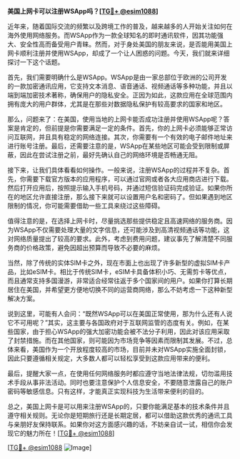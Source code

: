 **美国上网卡可以注册WSApp吗？[[TG💪+ @esim1088](https://t.me/s/esim1088)]**

近年来，随着国际交流的频繁以及跨境工作的普及，越来越多的人开始关注如何在海外使用网络服务。而WSApp作为一款全球知名的即时通讯软件，因其功能强大、安全性高而备受用户青睐。然而，对于身处美国的朋友来说，是否能用美国上网卡顺利注册并使用WSApp，却成了一个让人困惑的问题。今天，我们就来详细探讨一下这个话题。

首先，我们需要明确什么是WSApp。WSApp是由一家总部位于欧洲的公司开发的一款加密通讯应用，它支持文本消息、语音通话、视频通话等多种功能，并且以端到端加密技术著称，确保用户的隐私安全。正因为如此，这款应用在全球范围内拥有庞大的用户群体，尤其是在那些对数据隐私保护有较高要求的国家和地区。

那么，问题来了：在美国，使用当地的上网卡能否成功注册并使用WSApp呢？答案是肯定的，但前提是你需要满足一定的条件。首先，你的上网卡必须能够正常访问互联网，并且具有稳定的网络连接。其次，你需要有一个有效的电子邮件地址来进行账号注册。最后，还需要注意的是，WSApp在某些地区可能会受到限制或屏蔽，因此在尝试注册之前，最好先确认自己的网络环境是否畅通无阻。

接下来，让我们具体看看如何操作。一般来说，注册WSApp的过程并不复杂。首先，你需要下载官方版本的应用程序，可以通过官网或者各大应用商店进行下载。然后打开应用后，按照提示输入手机号码，并通过短信验证码完成验证。如果你所在的地区允许直接注册，那么接下来就可以设置用户名和密码了。但如果遇到地区限制的情况，你可能需要借助一些工具来绕过这些障碍。

值得注意的是，在选择上网卡时，尽量挑选那些提供稳定且高速网络的服务商。因为WSApp不仅需要处理大量的文字信息，还可能涉及到高清视频通话等功能，这对网络质量提出了较高的要求。此外，考虑到费用问题，建议事先了解清楚不同服务商的价格政策，避免因超出预算而导致不必要的麻烦。

当然，除了传统的实体SIM卡之外，现在市面上也出现了许多新型的虚拟SIM卡产品，比如eSIM卡。相比于传统SIM卡，eSIM卡具备体积小巧、无需剪卡等优点，而且通常支持多国漫游，非常适合经常往返于多个国家间的用户。如果你打算长期居住在美国，并希望更方便地切换不同的运营商网络，那么不妨考虑一下这种新型解决方案。

说到这里，可能有人会问：“既然WSApp可以在美国正常使用，那为什么还有人说它不可用呢？”其实，这主要与各国政府对于互联网监管的态度有关。例如，在某些国家，由于担心WSApp的强大加密功能会被不法分子利用，因此对该应用采取了封禁措施。而在其他国家，则可能因为市场竞争等因素而限制其发展。不过，总体来看，美国作为一个开放程度较高的市场，目前并未对WSApp实施全面封锁，因此只要遵循相关规定，大多数人都可以轻松享受到这款应用带来的便利。

最后，提醒大家一点，在使用任何网络服务时都应遵守当地法律法规，切勿滥用技术手段从事非法活动。同时也要注意保护个人信息安全，不要随意泄露自己的账户密码等敏感信息。只有这样，才能真正实现科技为生活带来便利的目的。

总之，美国上网卡是可以用来注册WSApp的，只要你能满足基本的技术条件并且遵守相关规则。无论你是短期旅行还是长期定居，都可以借助这款优秀的通讯工具与亲朋好友保持联系。如果你对这方面感兴趣的话，不妨亲自试一试，相信你会发现它的魅力所在！[[TG💪+ @esim1088](https://t.me/s/esim1088)]

[[TG💪+ @esim1088](https://t.me/s/esim1088) ![Image](https://i.postimg.cc/4NQfJmqS/Snipaste-2025-05-13-00-14-12.png)]